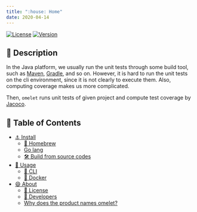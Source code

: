 ```yaml
---
title: ":house: Home"
date: 2020-04-14
---
```


[![License](https://img.shields.io/badge/License-WTFPL-blue.svg)](https://github.com/tamada/omelet/blob/master/LICENSE)
[![Version](https://img.shields.io/badge/Version-1.0.0-yellowgreen.svg)](https://github.com/tamada/omelet/releases/tag/v1.0.0)


## :bookmark_tabs: Description

In the Java platform, we usually run the unit tests through some build tool, such as [Maven](https://maven.apache.org), [Gradle](https://gradle.org), and so on.
However, it is hard to run the unit tests on the cli environment, since it is not clearly to execute them.
Also, computing coverage makes us more complicated.

Then, `omelet` runs unit tests of given project and compute test coverage by [Jacoco](https://www.eclemma.org/jacoco/).

## :bookmark: Table of Contents

* [:anchor: Install](install)
    * [:beer: Homebrew](install#-homebrew)
    * [Go lang](install#go-lang)
    * [:hammer_and_wrench: Build from source codes](install#-build-from-source-codes)
* [:fork_and_knife: Usage](usage)
    * [:paperclip: CLI](usage#-cli)
    * [:whale: Docker](usage#-docker)
* [:smile: About](about)
    * [:scroll: License](about#-license)
    * [:paw_prints: Developers](about#-developers)
    * [Why does the product names omelet?](about#why-does-the-product-names-omelet)

